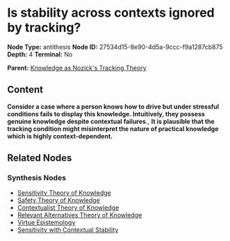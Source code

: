 # Is stability across contexts ignored by tracking?

**Node Type:** antithesis
**Node ID:** 27534d15-8e90-4d5a-9ccc-f9a1287cb875
**Depth:** 4
**Terminal:** No

**Parent:** [Knowledge as Nozick's Tracking Theory](knowledge-as-nozicks-tracking-theory-synthesis-a7d18f99-cb35-44bc-a2e3-8542fe39e53f.md)

## Content

**Consider a case where a person knows how to drive but under stressful conditions fails to display this knowledge. Intuitively, they possess genuine knowledge despite contextual failures.**, **It is plausible that the tracking condition might misinterpret the nature of practical knowledge which is highly context-dependent.**

## Related Nodes

### Synthesis Nodes

- [Sensitivity Theory of Knowledge](sensitivity-theory-of-knowledge-synthesis-9f3f1f3c-937a-4b8e-b3e3-deae71edcfc1.md)
- [Safety Theory of Knowledge](safety-theory-of-knowledge-synthesis-c46594be-43c1-4b9b-88a5-3a66e026f673.md)
- [Contextualist Theory of Knowledge](contextualist-theory-of-knowledge-synthesis-389d182f-0dff-4c92-8097-559e0ae22a6d.md)
- [Relevant Alternatives Theory of Knowledge](relevant-alternatives-theory-of-knowledge-synthesis-100132fb-f267-45e2-8e74-53b5f7a55984.md)
- [Virtue Epistemology](virtue-epistemology-synthesis-de6e0841-ae96-47ab-9aff-9ccf873b8459.md)
- [Sensitivity with Contextual Stability](sensitivity-with-contextual-stability-synthesis-02e19bb9-d3f0-4ba9-aa4a-556cfe0d631e.md)
